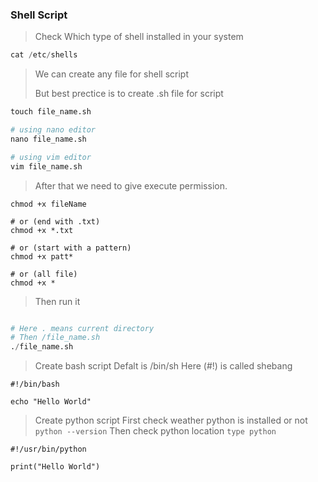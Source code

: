 ### Shell Script

> Check Which type of shell installed in your system
```python
cat /etc/shells
```
> We can create any file for shell script
> 
> But best prectice is to create .sh file for script
```python
touch file_name.sh

# using nano editor
nano file_name.sh

# using vim editor
vim file_name.sh
```
> After that we need to give execute permission.
```shell
chmod +x fileName

# or (end with .txt)
chmod +x *.txt

# or (start with a pattern)
chmod +x patt*

# or (all file)
chmod +x *
```

> Then run it 
```python

# Here . means current directory
# Then /file_name.sh
./file_name.sh

```

> Create bash script
> Defalt is /bin/sh
> Here (#!) is called shebang
```shell
#!/bin/bash

echo "Hello World"
```

> Create python script
> First check weather python is installed or not `python --version`
> Then check python location `type python`
```shell
#!/usr/bin/python

print("Hello World")
```